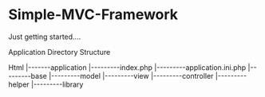 # Simple-MVC-Framework

Just getting started....

Application Directory Structure

Html
 |-------application
              |---------index.php
              |---------application.ini.php
              |---------base
              |---------model
              |---------view
              |---------controller
              |---------helper
              |---------library
